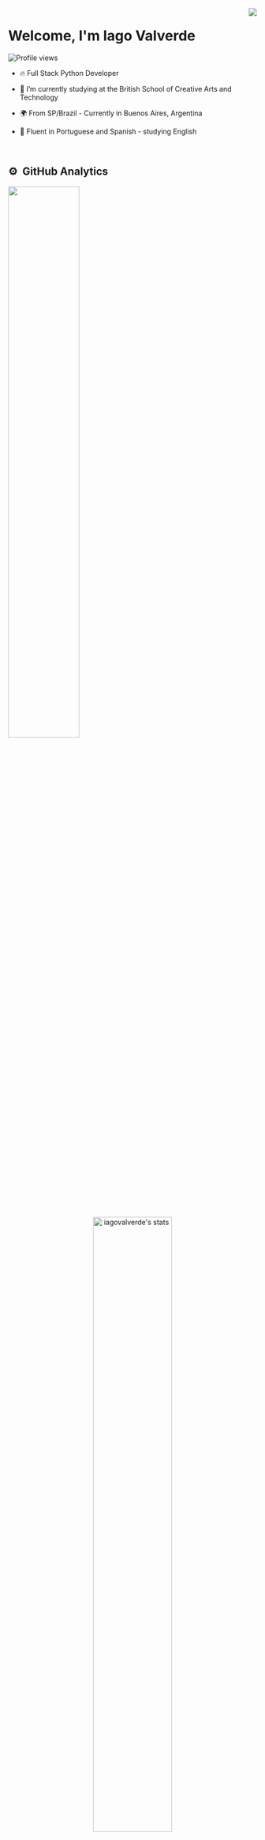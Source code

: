 <img align="right" src="https://raw.githubusercontent.com/gist/iagovalverde/2cc1233c0b02e5435742ef09ede84921/raw/cd5535c0d51f1033042b7fa9d3dbff7a308b7ad8/githubcard.svg"/>
<h1 align="left">Welcome, I'm Iago Valverde</h1>
<p align="left"> <img src="https://komarev.com/ghpvc/?username=iagovalverde&color=yellow" alt="Profile views" /> </p>

- 🔥 Full Stack Python Developer

- 🔭 I’m currently studying at the British School of Creative Arts and Technology

- 🌍 From SP/Brazil - Currently in Buenos Aires, Argentina
  
- 📕 Fluent in Portuguese and Spanish - studying English

<br>

## ⚙️ &nbsp;GitHub Analytics

<div align="left">
<img width=53.5% align="left" src="https://github-readme-streak-stats.herokuapp.com?user=iagovalverde&theme=github_dark_dimmed&mode=weekly" />
</div>

<br><br>

<div  align="center" style="margin-bottom:100px">
<img width=56.5% src="https://github-readme-stats.vercel.app/api?username=iagovalverde&show_icons=true&theme=github_dark_dimmed" alt="iagovalverde's stats"/>
<img width=43% src="https://github-readme-stats.vercel.app/api/top-langs/?username=iagovalverde&layout=compact&theme=github_dark_dimmed" alt="iagovalverde's most languages"/>
</div>

 &nbsp;
 &nbsp;

## My Skills

#### Main Stack:

![Python](https://img.shields.io/badge/Python-14354C?style=for-the-badge&logo=python&logoColor=white)&nbsp;
![JavaScript](https://img.shields.io/badge/JavaScript-F7DF1E?style=for-the-badge&logo=javascript&logoColor=black)&nbsp;
![Typescript](https://img.shields.io/badge/TypeScript-007ACC?style=for-the-badge&logo=typescript&logoColor=white)&nbsp;
![HTML](https://img.shields.io/badge/HTML5-E34F26?style=for-the-badge&logo=html5&logoColor=white)&nbsp;
![CSS](https://img.shields.io/badge/CSS3-1572B6?style=for-the-badge&logo=css3&logoColor=white)&nbsp;
![Git](https://img.shields.io/badge/GIT-E44C30?style=for-the-badge&logo=git&logoColor=white)&nbsp;

<img src="https://raw.githubusercontent.com/MicaelliMedeiros/micaellimedeiros/master/image/computer-illustration.png" min-width="400px" max-width="400px" width="400px" align="right" alt="Computador iuriCode">

#### Studying in this moment:

![React.js](https://img.shields.io/badge/React-20232A?style=for-the-badge&logo=react&logoColor=61DAFB)&nbsp;

#### Databases:

#### Workstation Tools:

![VScode](https://img.shields.io/badge/vscode-4285F4?style=for-the-badge&logo=vscode&logoColor=white)&nbsp;
![Notion](https://img.shields.io/badge/Notion-000000?style=for-the-badge&logo=notion&logoColor=white)&nbsp;

&nbsp;
&nbsp;

## Contacts:

<div> 
<a href="https://www.instagram.com/iagovalverde.p" target="_blank"><img src="https://img.shields.io/badge/-Instagram-%23E4405F?style=for-the-badge&logo=instagram&logoColor=white"></a>
<a href = "mailto:contato.iagopachiani96@gmail.com"> <img src="https://img.shields.io/badge/-Gmail-%23333?style=for-the-badge&logo=gmail&logoColor=white" target="_blank"></a>
<a href="https://www.linkedin.com/in/iago-pachiani/" target="_blank"><img src="https://img.shields.io/badge/-LinkedIn-%230077B5?style=for-the-badge&logo=linkedin&logoColor=white"  target="_blank"></a> 
</div>&nbsp;&nbsp;
